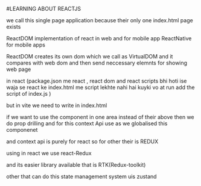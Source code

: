 #LEARNING ABOUT REACTJS 


we call this single page application because their only one index.html page exists  

ReactDOM implementation of react in web and for mobile app ReactNative for mobile apps

ReactDOM creates its own dom which we call as VirtualDOM and it compares with web dom and then send neccessary elemnts for showing web page 

in react (package.json me react , react dom and react scripts bhi hoti ise waja se react ke index.html me script lekhte nahi hai kuyki vo at run add the script of index.js ) 

but in vite we need to write in index.html


if we want to use the component in one area instead of their above then we do prop drilling and for this context Api use as we globalised this componenet 

and context api is purely for react so  for other their is REDUX 

using in react we use react-Redux 

and its easier library available that is RTK(Redux-toolkit)

other that can do this state management system uis zustand